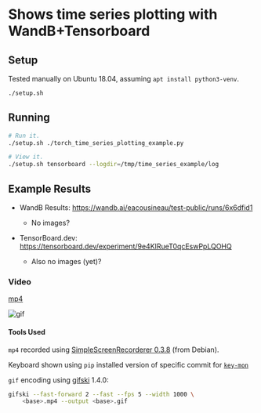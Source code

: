 # Shows time series plotting with WandB+Tensorboard

## Setup

Tested manually on Ubuntu 18.04, assuming `apt install python3-venv`.

```sh
./setup.sh
```

## Running

```sh
# Run it.
./setup.sh ./torch_time_series_plotting_example.py

# View it.
./setup.sh tensorboard --logdir=/tmp/time_series_example/log
```

## Example Results

* WandB Results: <https://wandb.ai/eacousineau/test-public/runs/6x6dfid1>
    * No images?

* TensorBoard.dev: <https://tensorboard.dev/experiment/9e4KIRueT0qcEswPpLQOHQ>
    * Also no images (yet)?

### Video

[mp4](https://user-images.githubusercontent.com/26719449/112756480-57ce7c00-8fb3-11eb-9915-f3d1a6c3e6a6.mp4)

![gif](https://user-images.githubusercontent.com/26719449/112756525-9e23db00-8fb3-11eb-92f7-749b43a57a59.gif)

#### Tools Used

`mp4` recorded using [SimpleScreenRecorderer 0.3.8](https://github.com/MaartenBaert/ssr/releases/tag/0.3.8) (from Debian).

Keyboard shown using `pip` installed version of specific commit for
[`key-mon`](https://github.com/scottkirkwood/key-mon/tree/3785370d0)

`gif` encoding using [gifski](https://gif.ski) 1.4.0:

```sh
gifski --fast-forward 2 --fast --fps 5 --width 1000 \
    <base>.mp4 --output <base>.gif
```
